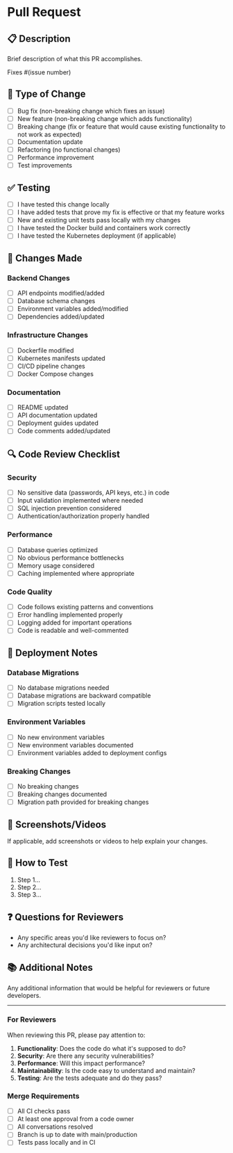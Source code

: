 # Pull Request

## 📋 Description

Brief description of what this PR accomplishes.

Fixes #(issue number)

## 🔄 Type of Change

- [ ] Bug fix (non-breaking change which fixes an issue)
- [ ] New feature (non-breaking change which adds functionality)
- [ ] Breaking change (fix or feature that would cause existing functionality to not work as expected)
- [ ] Documentation update
- [ ] Refactoring (no functional changes)
- [ ] Performance improvement
- [ ] Test improvements

## ✅ Testing

- [ ] I have tested this change locally
- [ ] I have added tests that prove my fix is effective or that my feature works
- [ ] New and existing unit tests pass locally with my changes
- [ ] I have tested the Docker build and containers work correctly
- [ ] I have tested the Kubernetes deployment (if applicable)

## 📝 Changes Made

### Backend Changes
- [ ] API endpoints modified/added
- [ ] Database schema changes
- [ ] Environment variables added/modified
- [ ] Dependencies added/updated

### Infrastructure Changes  
- [ ] Dockerfile modified
- [ ] Kubernetes manifests updated
- [ ] CI/CD pipeline changes
- [ ] Docker Compose changes

### Documentation
- [ ] README updated
- [ ] API documentation updated
- [ ] Deployment guides updated
- [ ] Code comments added/updated

## 🔍 Code Review Checklist

### Security
- [ ] No sensitive data (passwords, API keys, etc.) in code
- [ ] Input validation implemented where needed
- [ ] SQL injection prevention considered
- [ ] Authentication/authorization properly handled

### Performance
- [ ] Database queries optimized
- [ ] No obvious performance bottlenecks
- [ ] Memory usage considered
- [ ] Caching implemented where appropriate

### Code Quality
- [ ] Code follows existing patterns and conventions
- [ ] Error handling implemented properly
- [ ] Logging added for important operations
- [ ] Code is readable and well-commented

## 🚀 Deployment Notes

### Database Migrations
- [ ] No database migrations needed
- [ ] Database migrations are backward compatible
- [ ] Migration scripts tested locally

### Environment Variables
- [ ] No new environment variables
- [ ] New environment variables documented
- [ ] Environment variables added to deployment configs

### Breaking Changes
- [ ] No breaking changes
- [ ] Breaking changes documented
- [ ] Migration path provided for breaking changes

## 📸 Screenshots/Videos

If applicable, add screenshots or videos to help explain your changes.

## 🧪 How to Test

1. Step 1...
2. Step 2...
3. Step 3...

## ❓ Questions for Reviewers

- Any specific areas you'd like reviewers to focus on?
- Any architectural decisions you'd like input on?

## 📚 Additional Notes

Any additional information that would be helpful for reviewers or future developers.

---

### For Reviewers

When reviewing this PR, please pay attention to:

1. **Functionality**: Does the code do what it's supposed to do?
2. **Security**: Are there any security vulnerabilities?
3. **Performance**: Will this impact performance?
4. **Maintainability**: Is the code easy to understand and maintain?
5. **Testing**: Are the tests adequate and do they pass?

### Merge Requirements

- [ ] All CI checks pass
- [ ] At least one approval from a code owner
- [ ] All conversations resolved
- [ ] Branch is up to date with main/production
- [ ] Tests pass locally and in CI
